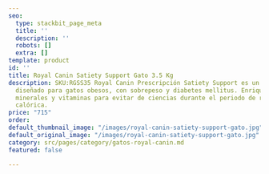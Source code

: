 ```yaml
---
seo:
  type: stackbit_page_meta
  title: ''
  description: ''
  robots: []
  extra: []
template: product
id: ''
title: Royal Canin Satiety Support Gato 3.5 Kg
description: SKU:RGSS35 Royal Canin Prescripción Satiety Support es un alimento seco
  diseñado para gatos obesos, con sobrepeso y diabetes mellitus. Enriquecido con nutrientes,
  minerales y vitaminas para evitar de ciencias durante el periodo de restricción
  calórica.
price: "715"
order: 
default_thumbnail_image: "/images/royal-canin-satiety-support-gato.jpg"
default_original_image: "/images/royal-canin-satiety-support-gato.jpg"
category: src/pages/category/gatos-royal-canin.md
featured: false

---
```

